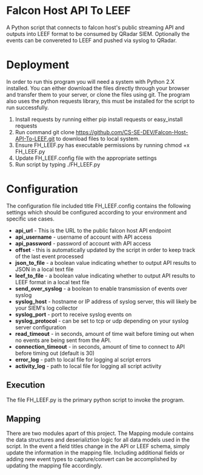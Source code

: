 # Falcon Host API To LEEF

A Python script that connects to falcon host's public streaming API and outputs into LEEF format to be consumed by QRadar SIEM.  Optionally the events can be convereted to LEEF and pushed via syslog to QRadar.

# Deployment

In order to run this program you will need a system with Python 2.X installed.  You can either download the files directly through your browser and transfer them to your server, or clone the files using git.  The program also uses the python requests library, this must be installed for the script to run successfully.  

1. Install requests by running either pip install requests or easy_install requests
2. Run command git clone https://github.com/CS-SE-DEV/Falcon-Host-API-To-LEEF.git to download files to local system.
3. Ensure FH_LEEF.py has executable permissions by running chmod +x FH_LEEF.py
4. Update FH_LEEF.config file with the appropriate settings
5. Run script by typing ./FH_LEEF.py

# Configuration

The configuration file included title FH_LEEF.config contains the following settings which should be configured according to your environment and specific use cases.

* __api_url__ - This is the URL to the public falcon host API endpoint
* __api_username__ - username of account with API access
* __api_password__ - password of account with API access
* __offset__ - this is automatically updated by the script in order to keep track of the last event processed
* __json_to_file__ - a boolean value indicating whether  to output API results to JSON in a local text file
* __leef_to_file__ - a boolean value indicating whether to output API results to LEEF format in a local text file
* __send_over_syslog__ - a boolean to enable transmission of events over syslog
* __syslog_host__ - hostname or IP address of syslog server, this will likely be your SIEM's log collector
* __syslog_port__ - port to receive syslog events on
* __syslog_protocol__ - can be set to tcp or udp depending on your syslog server configuration
* __read_timeout__ - in seconds, amount of time wait before timing out when no events are being sent from the API.
* __connection_timeout__ - in seconds, amount of time to connect to API before timing out (default is 30)
* __error_log__ - path to local file for logging al script errors
* __activity_log__ - path to local file for logging all script activity

## Execution ##

The file FH_LEEF.py is the primary python script to invoke the program.

## Mapping ##

There are two modules apart of this project.  The Mapping module contains the data structures and deserializtion logic for all data models used in the script.  In the event a field titles change in the API or LEEF schema, simply update the information in the mapping file.  Including additional fields or adding new event types to capture/convert can be accomplished by updating the mapping file accordingly.


